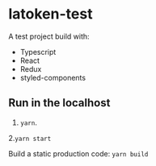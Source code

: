 # latoken-test

A test project build with:

- Typescript
- React
- Redux
- styled-components

## Run in the localhost

1. `yarn`.

2.`yarn start`

Build a static production code: `yarn build`
